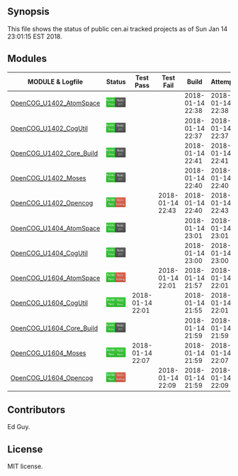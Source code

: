 
## Synopsis

This file shows the status of public cen.ai tracked projects as of Sun Jan 14 23:01:15 EST 2018.

## Modules 

| MODULE & Logfile | Status | Test Pass | Test Fail| Build | Attempt|
| --- | --- | --- | --- | ---  | --- |
| [OpenCOG_U1402_AtomSpace](jobs/OpenCOG_U1402_AtomSpace.log) | ![Status](/images/BUILDPASS.svg) |  |  | 2018-01-14 22:38  | 2018-01-14 22:38 |
| [OpenCOG_U1402_CogUtil](jobs/OpenCOG_U1402_CogUtil.log) | ![Status](/images/BUILDPASS.svg) |  |  | 2018-01-14 22:37  | 2018-01-14 22:37 |
| [OpenCOG_U1402_Core_Build](jobs/OpenCOG_U1402_Core_Build.log) | ![Status](/images/BUILDPASS.svg) |  |  | 2018-01-14 22:41  | 2018-01-14 22:41 |
| [OpenCOG_U1402_Moses](jobs/OpenCOG_U1402_Moses.log) | ![Status](/images/BUILDPASS.svg) |  |  | 2018-01-14 22:40  | 2018-01-14 22:40 |
| [OpenCOG_U1402_Opencog](jobs/OpenCOG_U1402_Opencog.log) | ![Status](/images/TESTFAIL.svg) |  | 2018-01-14 22:43 | 2018-01-14 22:40  | 2018-01-14 22:43 |
| [OpenCOG_U1404_AtomSpace](jobs/OpenCOG_U1404_AtomSpace.log) | ![Status](/images/BUILDPASS.svg) |  |  | 2018-01-14 23:01  | 2018-01-14 23:01 |
| [OpenCOG_U1404_CogUtil](jobs/OpenCOG_U1404_CogUtil.log) | ![Status](/images/BUILDPASS.svg) |  |  | 2018-01-14 23:00  | 2018-01-14 23:00 |
| [OpenCOG_U1604_AtomSpace](jobs/OpenCOG_U1604_AtomSpace.log) | ![Status](/images/TESTFAIL.svg) |  | 2018-01-14 22:01 | 2018-01-14 21:57  | 2018-01-14 22:01 |
| [OpenCOG_U1604_CogUtil](jobs/OpenCOG_U1604_CogUtil.log) | ![Status](/images/TESTPASS.svg) | 2018-01-14 22:01 |  | 2018-01-14 21:55  | 2018-01-14 22:01 |
| [OpenCOG_U1604_Core_Build](jobs/OpenCOG_U1604_Core_Build.log) | ![Status](/images/BUILDPASS.svg) |  |  | 2018-01-14 21:59  | 2018-01-14 21:59 |
| [OpenCOG_U1604_Moses](jobs/OpenCOG_U1604_Moses.log) | ![Status](/images/TESTPASS.svg) | 2018-01-14 22:07 |  | 2018-01-14 21:59  | 2018-01-14 22:07 |
| [OpenCOG_U1604_Opencog](jobs/OpenCOG_U1604_Opencog.log) | ![Status](/images/TESTFAIL.svg) |  | 2018-01-14 22:09 | 2018-01-14 21:59  | 2018-01-14 22:09 |

## Contributors

Ed Guy.

## License

MIT license. 

